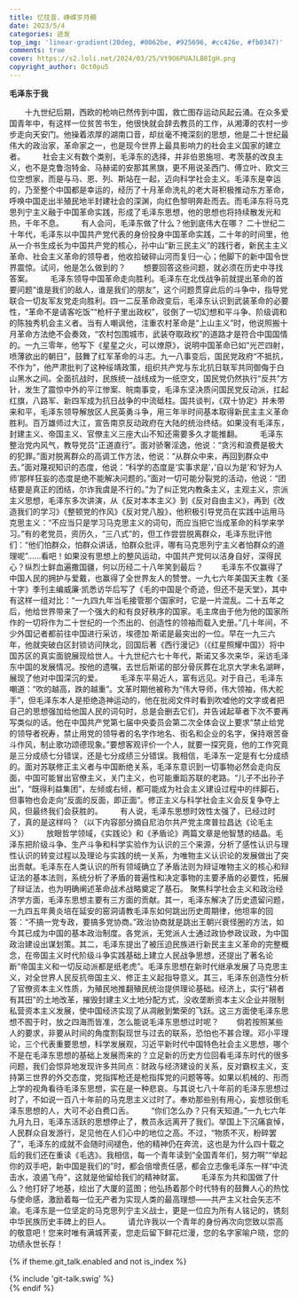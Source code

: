 ```yaml
---
title: 忆往昔，峥嵘岁月稠
date: 2023/5/4
categories: 迸发
top_img: 'linear-gradient(20deg, #0062be, #925696, #cc426e, #fb0347)'
comments: true
cover: https://s2.loli.net/2024/03/25/Vt9O6PUAJLB8IgH.png
copyright_author: Oct0pu5
---
```


**毛泽东于我**

&ensp;&ensp;&ensp;&ensp;十九世纪后期，西欧的枪响已然传到中国，救亡图存运动风起云涌。在众多爱国青年中，有这样一位贫苦书生，他很快就会辞去教员的工作，从湘潭的农村一步步走向天安门。他操着浓厚的湖南口音，却丝毫不掩深刻的思想，他是二十世纪最伟大的政治家，革命家之一，也是现今世界上最具影响力的社会主义国家的建立者。
&ensp;&ensp;&ensp;&ensp;社会主义有数个类别，毛泽东的选择，并非伯恩施坦、考茨基的改良主义，也不是克鲁泡特金、马赫诺的安那其黑旗，更不用说圣西门、傅立叶、欧文三位空想家，而是与马、恩、列、斯站在一起，迈向科学社会主义。毛泽东是幸运的，乃至整个中国都是幸运的，经历了十月革命洗礼的老大哥积极推动东方革命，呼唤中国走出半殖民地半封建社会的深渊，向红色黎明奔赴而去。而毛泽东将马克思列宁主义融于中国革命实践，形成了毛泽东思想，他的思想也将持续散发光和热，千年不息。
&ensp;&ensp;&ensp;&ensp;有人会问，毛泽东做了什么？他到底伟大在哪？ 二十世纪二十年代，毛泽东以中国共产党代表的身份投身中国革命实践，二十年的时间里，他从一介书生成长为中国共产党的核心，孙中山“新三民主义”的践行者，新民主主义革命、社会主义革命的领导者，他收拾破碎山河而复归一心；他脚下的新中国令世界震惊。试问，他是怎么做到的？
&ensp;&ensp;&ensp;&ensp;想要回答这些问题，就必须在历史中寻找答案。
&ensp;&ensp;&ensp;&ensp;毛泽东领导中国革命走向胜利。毛泽东在北伐战争前就提出革命的首要问题“谁是我们的敌人，谁是我们的朋友”，这个问题贯穿此后的斗争中，指导党联合一切友军友党走向胜利。四一二反革命政变后，毛泽东认识到武装革命的必要性，“革命不是请客吃饭”“枪杆子里出政权”，驳倒了一切幻想和平斗争、阶级调和的陈独秀机会主义者。当有人嘲讽他，注重农村革命是“上山主义”时，他说照搬十月革命方法绝不会奏效，“农村包围城市，武装夺取政权”的道路才是符合中国国情的。一九三零年，他写下《星星之火，可以燎原》，说明中国革命已如“光芒四射，喷薄欲出的朝日”，鼓舞了红军革命的斗志。九一八事变后，国民党政府“不抵抗，不作为”，他严肃批判了这种绥靖政策，组织共产党与东北抗日联军共同御侮于白山黑水之间。全面抗战时，民族统一战线成为一纸空文，国民党仍然执行“反共”方针，发生了震惊中外的平江惨案、皖南事变，毛泽东坚决质问国民党反动派，扛起红旗，八路军、新四军成为抗日战争的中流砥柱。国共谈判，《双十协定》并未带来和平，毛泽东领导解放区人民英勇斗争，用三年半时间基本取得新民主主义革命胜利。百万雄师过大江，宣告南京反动政府在大陆的统治终结。如果没有毛泽东，封建主义、帝国主义、官僚主义三座大山不知还需要多久才能推翻。
&ensp;&ensp;&ensp;&ensp;毛泽东整治党内风气，教导党员“正道直行”。面对骄奢淫逸，他说：“贪污和浪费是极大的犯罪。”面对脱离群众的高调工作方法，他说：“从群众中来，再回到群众中去。”面对蔑视知识的态度，他说：“科学的态度是‘实事求是’，’自以为是’和‘好为人师’那样狂妄的态度是绝不能解决问题的。”面对一切可能分裂党的活动，他说：“团结要是真正的团结，尔诈我虞是不行的。”为了纠正党内教条主义，主观主义，宗派主义思想，毛泽东多次讲演，从《反对本本主义》到《反对自由主义》，再到《改造我们的学习》《整顿党的作风》《反对党八股》，他积极引导党员在实践中运用马克思主义：“不应当只是学习马克思主义的词句，而应当把它当成革命的科学来学习。”有的老党员，资历久，“三八式”的，但工作尝尝脱离群众，毛泽东批评他们：“他们怕群众，怕群众讲话，怕群众批评，哪有马克思列宁主义者怕群众的道理呢”……看吧！如果没有思想上的整风运动，中国共产党何以洁身自好，深得民心？纵烈士鲜血遍撒国疆，何以历经二十八年笑到最后？
&ensp;&ensp;&ensp;&ensp;毛泽东不仅赢得了中国人民的拥护与爱戴，也赢得了全世界友人的赞誉。一九七六年美国天主教《圣十字》季刊主编威廉·凯悉访华后写了《毛的中国是个奇迹，但还不是天堂》，其中有这样一组对比：“一九四九年当毛接管那个国家时，它是一片混乱。二十五年之后，他给世界带来了一个强大的和有良好秩序的国家。毛主席由于他为他的国家所作的一切将作为二十世纪的一个杰出的、创造性的领袖而载入史册。”几十年间，不少外国记者都前往中国进行采访，埃德加·斯诺是最突出的一位。早在一九三六年，他就突破白区封锁访问陕北，回国后著《西行漫记》（《红星照耀中国》）将中国苏区的真实面貌展现给世人。十九世纪六七十年代，斯诺又多次来华，采访毛泽东中国的发展情况。按他的遗嘱，去世后斯诺的部分骨灰葬在北京大学未名湖畔，展现了他对中国深沉的爱。
&ensp;&ensp;&ensp;&ensp;毛泽东平易近人，富有远见。对于自己，毛泽东嘲道：“吹的越高，跌的越重”。文革时期他被称为“伟大导师，伟大领袖，伟大舵手”，但毛泽东本人是拒绝造神运动的，他在批阅文件时看到吹嘘他的文字或者把自己的思想强加给他国人民的词句时，总是会删去它们，并告诫起草者下次不要再写类似的话。他在中国共产党第七届中央委员会第二次全体会议上要求“禁止给党的领导者祝寿，禁止用党的领导者的名字作地名、街名和企业的名字，保持艰苦奋斗作风，制止歌功颂德现象。”要想客观评价一个人，就要一探究竟，他的工作究竟是三分成绩七分错误，还是七分成绩三分错误。我相信，毛泽东一定是有七分成绩的。面对苏联修正主义者与中国断绝关系，毛泽东意识到一切事物必然会走向反面，中国可能冒出官僚主义，关门主义，也可能重蹈苏联的老路。“儿子不出孙子出”，“既得利益集团”，左倾或右倾，都可能成为社会主义建设过程中的绊脚石，但事物也会走向“反面的反面，即正面”。修正主义与科学社会主义会反复争夺上风，但最终我们会获胜的。
&ensp;&ensp;&ensp;&ensp;有人说，毛泽东思想时效性太强了，已经过时了，真的是这样吗？（以下内容部分摘自尼泊尔共产党主席普拉昌达《论毛主义》）
&ensp;&ensp;&ensp;&ensp;放眼哲学领域，《实践论》和《矛盾论》两篇文章是他智慧的结晶。毛泽东把阶级斗争、生产斗争和科学实验作为认识的三个来源，分析了感性认识与理性认识的转变过程以及理论与实践的统一关系，为唯物主义认识论的发展做出了突出贡献。毛泽东在人类认识的所有领域确立了矛盾法则为辩证唯物主义的核心和辩证法的基本法则，系统分析了矛盾的普遍性和决定事物的主要矛盾的必要性，拓展了辩证法，也为明确阐述革命战术战略奠定了基石。 聚焦科学社会主义和政治经济学方面，毛泽东思想主要有三方面的贡献。其一，毛泽东解决了历史遗留问题，一九四五年黄炎培在延安的窑洞请教毛泽东如何跳出历史周期律，他坦率的回答：“不搞一党专政，要搞多党协商。”政治协商就是跳出王朝兴衰怪圈的方法，如今其已成为中国的基本政治制度。各党派，无党派人士通过政协参政议政，为中国政治建设出谋划策。其二，毛泽东提出了被压迫民族进行新民主主义革命的完整概念，在帝国主义时代阶级斗争实践基础上建立人民战争思想，还提出了著名论断“帝国主义和一切反动派都是纸老虎”。毛泽东思想在新时代继承发展了马克思主义，对全世界人民反抗帝国主义、修正主义起指导意义。其三，毛泽东创造性分析了官僚资本主义性质，为殖民地推翻殖民统治提供理论基础。经济上，实行“耕者有其田”的土地改革，摧毁封建主义土地分配方式，没收垄断资本主义企业并限制私营资本主义发展，使中国经济实现了从凋敝到繁荣的飞跃。这三方面使毛泽东思想不囿于时，放之四海而皆准，怎么能说毛泽东思想过时呢？
&ensp;&ensp;&ensp;&ensp;倘若按照某些人的要求，非要从时间的角度割裂现世与过去的联系，恐怕也不甚合理。邓小平理论，三个代表重要思想，科学发展观，习近平新时代中国特色社会主义思想，哪个不是在毛泽东思想的基础上发展而来的？立足新的历史方位回看毛泽东时代的很多问题，我们会惊异地发现许多共同点：财政与经济建设的关系，反对霸权主义，支持第三世界的外交态度，党指挥枪还是枪指挥党的问题等等。如果以机械的、形而上学的视角看待毛泽东思想，实在是一种悲哀。与其说七八十年前的毛泽东思想过时了，不如说一百八十年前的马克思主义过时了。奉劝那些别有用心，妄想驳倒毛泽东思想的人，大可不必白费口舌。
&ensp;&ensp;&ensp;&ensp;“你们怎么办？只有天知道。”一九七六年九月九日，毛泽东活跃的思想停止了，教员永远离开了我们。举国上下沉痛哀悼，人民群众自发游行，足见他在人们心中的地位之高。不过，“物质不灭，粉碎罢了”，毛泽东的成就不会随时间褪色，他的精神仍在奔流，这也是为什么四十载之后的我们还在重读《毛选》。我相信，每一个青年读到“全国青年们，努力啊”“举起你的双手吧，新中国是我们的”时，都会倍增责任感，都会立志像毛泽东一样“中流击水，浪遏飞舟”，这就是他留给我们的精神财富。
&ensp;&ensp;&ensp;&ensp;毛泽东为共和国做了什么？他打好了地基，绘出了大厦的蓝图；他弘扬着那个时代特有的鼓舞人心的热忱与使命感，激励着每一位无产者为实现人类的最高理想——共产主义社会矢志不渝。毛泽东是一位坚定的马克思列宁主义战士，更是一位应为所有人铭记的，镌刻中华民族历史丰碑上的巨人。
&ensp;&ensp;&ensp;&ensp;请允许我以一个青年的身份再次向您致以崇高的敬意吧！您来时唯有满城荠麦，您走后留下鲜花烂漫，您的名字家喻户晓，您的功绩永世长存！

{% if theme.git_talk.enabled and not is_index %}  
<div>{% include 'git-talk.swig' %}</div>  
{% endif %}